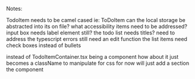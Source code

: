 Notes:

TodoItem needs to be camel cased ie: ToDoItem
can the local storage be abstracted into its on file?
what accessibility items need to be addressed? 
input box needs label element still?
the todo list needs titles?
need to address the typescript errors
still need an edit function 
the list items need check boxes instead of bullets

instead of TodoItemContainer.tsx being a component how about
it just becomes a className to manipulate for css
for now will just add a section the component 
